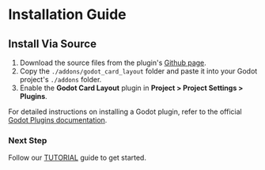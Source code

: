 # Installation Guide

## Install Via Source
1. Download the source files from the plugin's [Github page](https://github.com/cyanglaz/gcard_layout).
2. Copy the `./addons/godot_card_layout` folder and paste it into your Godot project's `./addons` folder.
3. Enable the **Godot Card Layout** plugin in **Project > Project Settings > Plugins**.

For detailed instructions on installing a Godot plugin, refer to the official [Godot Plugins documentation](https://docs.godotengine.org/en/stable/tutorials/plugins/editor/installing_plugins.html). 

### Next Step
Follow our [TUTORIAL](./TUTORIAL.md) guide to get started.